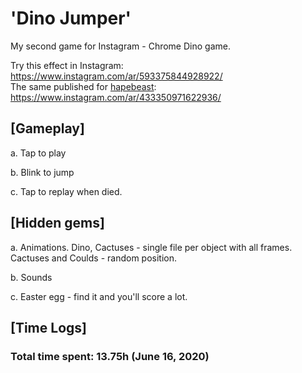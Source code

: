 # 'Dino Jumper'

My second game for Instagram - Chrome Dino game.

Try this effect in Instagram: https://www.instagram.com/ar/593375844928922/
<br/>
The same published for [hapebeast](https://hapebeast.com): https://www.instagram.com/ar/433350971622936/

## [Gameplay]

a. Tap to play

b. Blink to jump

c. Tap to replay when died.

## [Hidden gems]

a. Animations. Dino, Cactuses - single file per object with all frames. Cactuses and Coulds - random position.

b. Sounds

c. Easter egg - find it and you'll score a lot. 

## [Time Logs]

### Total time spent: 13.75h (June 16, 2020)
